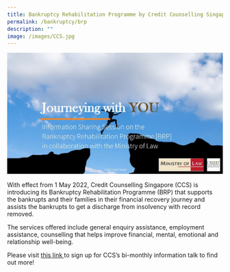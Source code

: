 ```yaml
---
title: Bankruptcy Rehabilitation Programme by Credit Counselling Singapore (CCS)
permalink: /bankruptcy/brp
description: ""
image: /images/CCS.jpg
---
```

<div class="image">
 <img src="/images/ccs.jpg">
</div>

With effect from 1 May 2022, Credit Counselling Singapore (CCS) is introducing its Bankruptcy
Rehabilitation Programme (BRP) that supports the bankrupts and their families in their
financial recovery journey and assists the bankrupts to get a discharge from insolvency with
record removed. 

The services offered include general enquiry assistance, employment assistance, counselling
that helps improve financial, mental, emotional and relationship well-being.

Please visit [this link ](https://ccs.org.sg/brp/) to sign up for CCS’s bi-monthly information talk to find out
more!